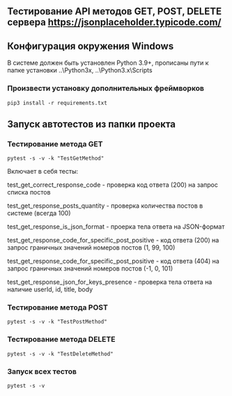 ## Тестирование API методов GET, POST, DELETE сервера https://jsonplaceholder.typicode.com/

## Конфигурация окружения Windows
В системе должен быть установлен Python 3.9+, прописаны пути к папке установки ..\Python3x, ..\Python3.x\Scripts

### Произвести установку дополнительных фреймворков

`pip3 install -r requirements.txt`

## Запуск автотестов из папки проекта

### Тестирование метода GET

`pytest -s -v -k "TestGetMethod"`

Включает в себя тесты:

test_get_correct_response_code - проверка код ответа (200) на запрос списка постов

test_get_response_posts_quantity - проверка количества постов в системе (всегда 100)

test_get_response_is_json_format - проерка тела ответа на JSON-формат

test_get_response_code_for_specific_post_positive - код ответа (200) на запрос граничных значений номеров постов (1, 99, 100)

test_get_response_code_for_specific_post_positive - код ответа (404) на запрос граничных значений номеров постов (-1, 0, 101)

test_get_response_json_for_keys_presence - проверка тела ответа на наличие userId, id, title, body

### Тестирование метода POST

`pytest -s -v -k "TestPostMethod"`

### Тестирование метода DELETE

`pytest -s -v -k "TestDeleteMethod"`

### Запуск всех тестов

`pytest -s -v`
